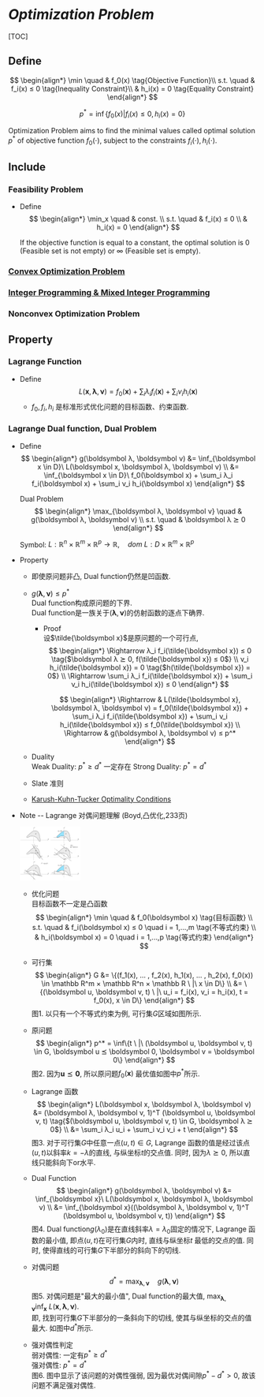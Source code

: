 # $Optimization\ Problem$

[TOC]
## Define

$$
\begin{align*}
  \min \quad & f_0(x)  \tag{Objective Function}\\
  s.t. \quad & f_i(x) ≤ 0  \tag{Inequality Constraint}\\
        & h_i(x) = 0  \tag{Equality Constraint}
\end{align*}
$$

$$
p^*= \inf \{f_{0}(x) | f_i(x) ≤ 0, h_i(x) = 0 \}  \tag{Optimal solution}
$$

Optimization Problem aims to find the minimal values called optimal solution $p^*$ of objective function $f_0(\cdot)$, subject to the constraints $f_i(\cdot), h_i(\cdot)$.

## Include

### Feasibility Problem

- Define
  $$
  \begin{align*}
    \min_x \quad & const. \\
    s.t. \quad & f_i(x) ≤ 0  \\
          & h_i(x) = 0
  \end{align*}
  $$

  If the objective function is equal to a constant, the optimal solution is 0 (Feasible set is not empty) or $\infty$ (Feasible set is empty).

### [Convex Optimization Problem](./Convex_Optimization_Problem.md)

### [Integer Programming & Mixed Integer Programming](./Integer_Programming.md)

### Nonconvex Optimization Problem

## Property

### Lagrange Function  

- Define
  $$
  L(\boldsymbol x, \boldsymbol λ, \boldsymbol ν) = f_0(\boldsymbol x) + \sum_i λ_i f_i(\boldsymbol x) + \sum_i ν_i h_i(\boldsymbol x)
  $$
  - $f_0, f_i, h_i$ 是标准形式优化问题的目标函数、约束函数.

### Lagrange Dual function, Dual Problem

- Define  
  $$
  \begin{align*}
    g(\boldsymbol λ, \boldsymbol ν) &= \inf_{\boldsymbol x \in D}\ L(\boldsymbol x, \boldsymbol λ, \boldsymbol ν)  \\
      &= \inf_{\boldsymbol x \in D}\ f_0(\boldsymbol x) + \sum_i λ_i f_i(\boldsymbol x) + \sum_i ν_i h_i(\boldsymbol x)
  \end{align*}
  $$
  
  Dual Problem
  $$
  \begin{align*}
    \max_{\boldsymbol λ, \boldsymbol ν} \quad & g(\boldsymbol λ, \boldsymbol ν)  \\
    s.t. \quad & \boldsymbol λ ⪰ 0
  \end{align*}
  $$
  
  Symbol:
  $L: \mathbb  R^n × \mathbb  R^m × \mathbb  R^p \to \mathbb  R,\quad  dom\ L: D × \mathbb  R^m × \mathbb  R^p$
  
- Property  
  - 即使原问题非凸, Dual function仍然是凹函数.
  - $g(\boldsymbol λ, \boldsymbol ν) ≤ p^*$  
    Dual function构成原问题的下界.   
    Dual function是一族关于$(\boldsymbol λ, \boldsymbol ν)$的仿射函数的逐点下确界.  
    - Proof  
      设$\tilde{\boldsymbol x}$是原问题的一个可行点,  
      $$
      \begin{align*}
        \Rightarrow λ_i f_i(\tilde{\boldsymbol x}) ≤ 0  \tag{$\boldsymbol λ ⪰ 0, f(\tilde{\boldsymbol x}) ≤ 0$}  \\
          ν_i h_i(\tilde{\boldsymbol x}) = 0  \tag{$h(\tilde{\boldsymbol x}) = 0$}  \\
        \Rightarrow \sum_i λ_i f_i(\tilde{\boldsymbol x}) + \sum_i ν_i h_i(\tilde{\boldsymbol x}) ≤ 0
      \end{align*}
      $$

      $$
      \begin{align*}
        \Rightarrow & L(\tilde{\boldsymbol x}, \boldsymbol λ, \boldsymbol ν) = f_0(\tilde{\boldsymbol x}) + \sum_i λ_i f_i(\tilde{\boldsymbol x}) + \sum_i ν_i h_i(\tilde{\boldsymbol x}) ≤ f_0(\tilde{\boldsymbol x})  \\
        \Rightarrow & g(\boldsymbol λ, \boldsymbol ν) ≤ p^*
      \end{align*}
      $$

  - Duality  
    Weak Duality: $p^* ≥ d^*$ 一定存在
    Strong Duality: $p^* = d^*$

  - Slate 准则
  * [Karush-Kuhn-Tucker Optimality Conditions](./Karush_Kuhn_Tucker_Conditions.md)
- Note -- Lagrange 对偶问题理解 (Boyd,凸优化,233页)  
  
  <img src="./assets/20220409.jpg" alt="20220409" style="zoom:12%;" />
  
  - 优化问题  
    目标函数不一定是凸函数  
    $$
    \begin{align*}
      \min \quad & f_0(\boldsymbol x)  \tag{目标函数}  \\
      s.t. \quad & f_i(\boldsymbol x) ≤ 0  \quad  i = 1,...,m  \tag{不等式约束}  \\
        & h_i(\boldsymbol x) = 0  \quad  i = 1,...,p  \tag{等式约束}
    \end{align*}
    $$
  
  - 可行集
    $$
    \begin{align*}
      G &= \{(f_1(x), ... , f_2(x), h_1(x), ... , h_2(x), f_0(x)) \in \mathbb  R^m × \mathbb  R^n × \mathbb  R \ |\  x \in D\}  \\
        &= \{(\boldsymbol u, \boldsymbol v, t) \ |\  u_i = f_i(x), v_i = h_i(x), t = f_0(x), x \in D\}
    \end{align*}
    $$
    图1. 以只有一个不等式约束为例, 可行集$G$区域如图所示.
  
  - 原问题
    $$
    \begin{align*}
      p^* = \inf\{t \ |\  (\boldsymbol u, \boldsymbol v, t) \in G, \boldsymbol u ⪯ \boldsymbol 0, \boldsymbol v = \boldsymbol 0\}
    \end{align*}
    $$
    图2. 因为$\boldsymbol u ⪯ \boldsymbol 0$, 所以原问题$f_0(\boldsymbol x)$ 最优值如图中$p^*$所示.
  
  - Lagrange 函数
    $$
    \begin{align*}
      L(\boldsymbol x, \boldsymbol λ, \boldsymbol ν) &= (\boldsymbol λ, \boldsymbol ν, 1)^T (\boldsymbol u, \boldsymbol v, t)  \tag{$(\boldsymbol u, \boldsymbol v, t) \in G, \boldsymbol λ ⪰ 0$}  \\
        &= \sum_i λ_i u_i + \sum_i ν_i v_i + t
    \end{align*}
    $$
    图3. 对于可行集$G$中任意一点$(u, t) \in G$, Lagrange 函数的值是经过该点$(u, t)$以斜率$k=-λ$的直线, 与纵坐标$t$的交点值. 同时, 因为$λ ⪰ 0$, 所以直线只能斜向下or水平.
  
  - Dual Function
    $$
    \begin{align*}
      g(\boldsymbol λ, \boldsymbol ν) &= \inf_{\boldsymbol x}\ L(\boldsymbol x, \boldsymbol λ, \boldsymbol ν)  \\
        &= \inf_{\boldsymbol x}((\boldsymbol λ, \boldsymbol ν, 1)^T (\boldsymbol u, \boldsymbol v, t))
    \end{align*}
    $$
    图4. Dual function$g(λ_0)$是在直线斜率$λ = λ_0$固定的情况下, Lagrange 函数的最小值, 即点$(u, t)$在可行集$G$内时, 直线与纵坐标$t$ 最低的交点的值. 同时, 使得直线的可行集$G$下半部分的斜向下的切线.
  
  - 对偶问题
    $$
    d^* = \max_{\boldsymbol λ, \boldsymbol ν} \quad  g(\boldsymbol λ, \boldsymbol ν)
    $$
    图5. 对偶问题是"最大的最小值", Dual function的最大值, $\max_{\boldsymbol λ, \boldsymbol ν} \inf_{\boldsymbol x}\ L(\boldsymbol x, \boldsymbol λ, \boldsymbol ν)$.  
    即, 找到可行集$G$下半部分的一条斜向下的切线, 使其与纵坐标的交点的值最大. 如图中$d^*$所示.
  
  - 强对偶性判定  
    弱对偶性: 一定有$p^* ≥ d^*$    
    强对偶性: $p^* = d^*$  
    图6. 图中显示了该问题的对偶性强弱, 因为最优对偶间隙$p^* - d^* > 0$, 故该问题不满足强对偶性.  



